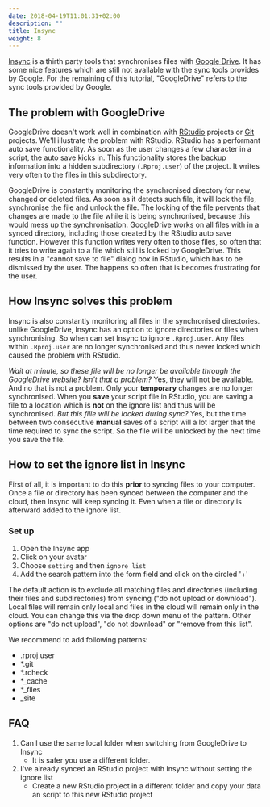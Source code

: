 ```yaml
---
date: 2018-04-19T11:01:31+02:00
description: ""
title: Insync
weight: 8
---
```


[Insync](https://www.insynchq.com/) is a thirth party tools that synchronises files with [Google Drive](https://www.google.be/drive/about.html). It has some nice features which are still not available with the sync tools provides by Google. For the remaining of this tutorial, "GoogleDrive" refers to the sync tools provided by Google.

## The problem with GoogleDrive

GoogleDrive doesn't work well in combination with [RStudio](https://www.rstudio.com) projects or [Git](https://git-scm.com/) projects. We'll illustrate the problem with RStudio. RStudio has a performant auto save functionality. As soon as the user changes a few character in a script, the auto save kicks in. This functionality stores the backup information into a hidden subdirectory (`.Rproj.user`) of the project. It writes very often to the files in this subdirectory.

GoogleDrive is constantly monitoring the synchronised directory for new, changed or deleted files. As soon as it detects such file, it will lock the file, synchronise the file and unlock the file. The locking of the file pervents that changes are made to the file while it is being synchronised, because this would mess up the synchronisation. GoogleDrive works on all files with in a synced directory, including those created by the RStudio auto save function. However this function writes very often to those files, so often that it tries to write again to a file which still is locked by GoogleDrive. This results in a "cannot save to file" dialog box in RStudio, which has to be dismissed by the user. The happens so often that is becomes frustrating for the user.

## How Insync solves this problem

Insync is also constantly monitoring all files in the synchronised directories. unlike GoogleDrive, Insync has an option to ignore directories or files when synchronising. So when can set Insync to ignore `.Rproj.user`. Any files within `.Rproj.user` are no longer synchronised and thus never locked which caused the problem with RStudio.

_Wait at minute, so these file will be no longer be available through the GoogleDrive website? Isn't that a problem?_ Yes, they will not be available. And no that is not a problem. Only your **temporary** changes are no longer synchronised. When you **save** your script file in RStudio, you are saving a file to a location which is **not** on the ignore list and thus will be synchronised. _But this fille will be locked during sync?_ Yes, but the time between two consecutive **manual** saves of a script will a lot larger that the time required to sync the script. So the file will be unlocked by the next time you save the file.

## How to set the ignore list in Insync

First of all, it is important to do this **prior** to syncing files to your computer. Once a file or directory has been synced between the computer and the cloud, then Insync will keep syncing it. Even when a file or directory is afterward added to the ignore list.

### Set up

1. Open the Insync app
1. Click on your avatar
1. Choose `setting` and then `ignore list`
1. Add the search pattern into the form field and click on the circled '+'

The default action is to exclude all matching files and directories (including their files and subdirectories) from syncing ("do not upload or download"). Local files will remain only local and files in the cloud will remain only in the cloud. You can change this via the drop down menu of the pattern. Other options are "do not upload", "do not download" or "remove from this list".

We recommend to add following patterns:

- .rproj.user
- *.git
- *.rcheck
- *_cache
- *_files
- _site

## FAQ

1. Can I use the same local folder when switching from GoogleDrive to Insync
    - It is safer you use a different folder. 
1. I've already synced an RStudio project with Insync without setting the ignore list
    - Create a new RStudio project in a different folder and copy your data an script to this new RStudio project
